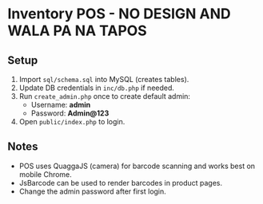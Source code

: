 # Inventory POS - NO DESIGN AND WALA PA NA TAPOS

## Setup
1. Import `sql/schema.sql` into MySQL (creates tables). 
2. Update DB credentials in `inc/db.php` if needed.
3. Run `create_admin.php` once to create default admin:
   - Username: **admin**
   - Password: **Admin@123**
4. Open `public/index.php` to login.

## Notes
- POS uses QuaggaJS (camera) for barcode scanning and works best on mobile Chrome.
- JsBarcode can be used to render barcodes in product pages.
- Change the admin password after first login.
